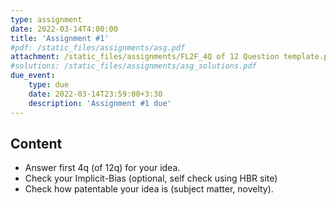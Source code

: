 ```yaml
---
type: assignment
date: 2022-03-14T4:00:00
title: 'Assignment #1'
#pdf: /static_files/assignments/asg.pdf
attachment: /static_files/assignments/FL2F_4Q of 12 Question template.pptx
#solutions: /static_files/assignments/asg_solutions.pdf
due_event: 
    type: due
    date: 2022-03-14T23:59:00+3:30
    description: 'Assignment #1 due'
---
```

## Content
- Answer first 4q (of 12q) for your idea.
- Check your Implicit-Bias (optional, self check using HBR site) 
- Check how patentable your idea is (subject matter, novelty).


